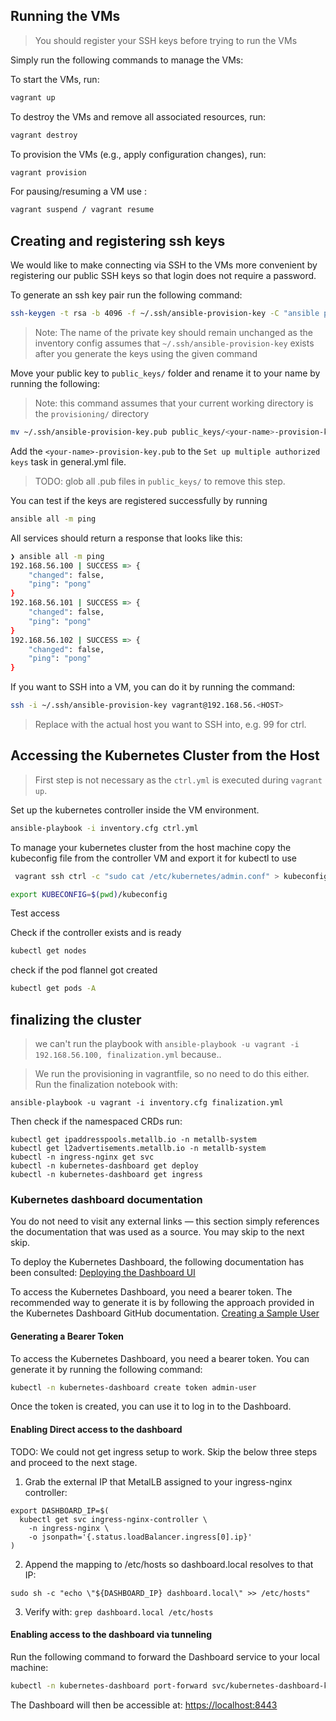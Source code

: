 ## Running the VMs

> You should register your SSH keys before trying to run the VMs

Simply run the following commands to manage the VMs:

To start the VMs, run:

```zsh
vagrant up
```

To destroy the VMs and remove all associated resources, run:

```zsh
vagrant destroy
```

To provision the VMs (e.g., apply configuration changes), run:

```zsh
vagrant provision
```

For pausing/resuming a VM use :

```zsh
vagrant suspend / vagrant resume
```

## Creating and registering ssh keys

We would like to make connecting via SSH to the VMs more convenient by registering our public SSH keys so that
login does not require a password.

To generate an ssh key pair run the following command:

```zsh
ssh-keygen -t rsa -b 4096 -f ~/.ssh/ansible-provision-key -C "ansible provision key"
```

> Note: The name of the private key should remain unchanged as the inventory config assumes that
> `~/.ssh/ansible-provision-key` exists after you generate the keys using the given command

Move your public key to `public_keys/` folder and rename it to your name by running the following:

> Note: this command assumes that your current working directory is the `provisioning/` directory

```zsh
mv ~/.ssh/ansible-provision-key.pub public_keys/<your-name>-provision-key.pub
```

Add the `<your-name>-provision-key.pub` to the `Set up multiple authorized keys` task in general.yml file.

> TODO: glob all .pub files in `public_keys/` to remove this step.

You can test if the keys are registered successfully by running

```zsh
ansible all -m ping
```

All services should return a response that looks like this:

```zsh
❯ ansible all -m ping
192.168.56.100 | SUCCESS => {
    "changed": false,
    "ping": "pong"
}
192.168.56.101 | SUCCESS => {
    "changed": false,
    "ping": "pong"
}
192.168.56.102 | SUCCESS => {
    "changed": false,
    "ping": "pong"
}
```

If you want to SSH into a VM, you can do it by running the command:

```zsh
ssh -i ~/.ssh/ansible-provision-key vagrant@192.168.56.<HOST>
```

> Replace <HOST> with the actual host you want to SSH into, e.g. 99 for ctrl.

## Accessing the Kubernetes Cluster from the Host

> First step is not necessary as the `ctrl.yml` is executed during `vagrant up`.

Set up the kubernetes controller inside the VM environment.

```zsh
ansible-playbook -i inventory.cfg ctrl.yml
```

To manage your kubernetes cluster from the host machine copy the kubeconfig file from the controller VM
and export it for kubectl to use

```zsh
 vagrant ssh ctrl -c "sudo cat /etc/kubernetes/admin.conf" > kubeconfig
```

```zsh
export KUBECONFIG=$(pwd)/kubeconfig
```

Test access

Check if the controller exists and is ready

```zsh
kubectl get nodes
```

check if the pod flannel got created

```zsh
kubectl get pods -A
```

## finalizing the cluster

> we can't run the playbook with `ansible-playbook -u vagrant -i 192.168.56.100, finalization.yml` because..

> We run the provisioning in vagrantfile, so no need to do this either.
> Run the finalization notebook with:

```
ansible-playbook -u vagrant -i inventory.cfg finalization.yml
```

Then check if the namespaced CRDs run:

```
kubectl get ipaddresspools.metallb.io -n metallb-system
kubectl get l2advertisements.metallb.io -n metallb-system
kubectl -n ingress-nginx get svc
kubectl -n kubernetes-dashboard get deploy
kubectl -n kubernetes-dashboard get ingress
```

### Kubernetes dashboard documentation

You do not need to visit any external links — this section simply references the documentation that was used as a source. You may skip to the next skip.

To deploy the Kubernetes Dashboard, the following documentation has been consulted:
[Deploying the Dashboard UI](https://kubernetes.io/docs/tasks/access-application-cluster/web-ui-dashboard/#deploying-the-dashboard-ui)

To access the Kubernetes Dashboard, you need a bearer token. The recommended way to generate it is by following the approach provided in the Kubernetes Dashboard GitHub documentation.
[Creating a Sample User](https://github.com/kubernetes/dashboard/blob/master/docs/user/access-control/creating-sample-user.md)

#### Generating a Bearer Token

To access the Kubernetes Dashboard, you need a bearer token. You can generate it by running the following command:

```zsh
kubectl -n kubernetes-dashboard create token admin-user
```

Once the token is created, you can use it to log in to the Dashboard.

#### Enabling Direct access to the dashboard
TODO: We could not get ingress setup to work. Skip the below three steps and proceed to the next stage.

1. Grab the external IP that MetalLB assigned to your ingress-nginx controller:

```
export DASHBOARD_IP=$(
  kubectl get svc ingress-nginx-controller \
    -n ingress-nginx \
    -o jsonpath='{.status.loadBalancer.ingress[0].ip}'
)
```

2. Append the mapping to /etc/hosts so dashboard.local resolves to that IP:

```
sudo sh -c "echo \"${DASHBOARD_IP} dashboard.local\" >> /etc/hosts"
```

3. Verify with: `grep dashboard.local /etc/hosts`

#### Enabling access to the dashboard via tunneling

Run the following command to forward the Dashboard service to your local machine:
```zsh
kubectl -n kubernetes-dashboard port-forward svc/kubernetes-dashboard-kong-proxy 8443:443
```



The Dashboard will then be accessible at: [https://localhost:8443](https://localhost:8443)
